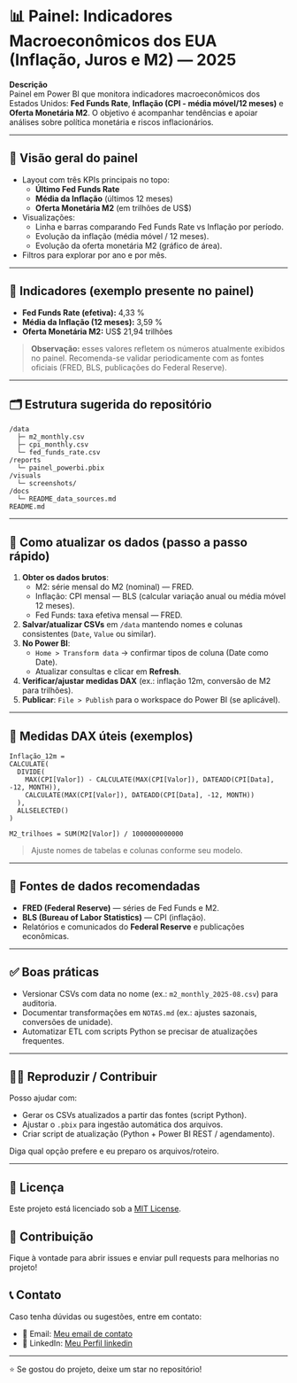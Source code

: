 # 📊 Painel: Indicadores Macroeconômicos dos EUA (Inflação, Juros e M2) — 2025

**Descrição**  
Painel em Power BI que monitora indicadores macroeconômicos dos Estados Unidos: **Fed Funds Rate**, **Inflação (CPI - média móvel/12 meses)** e **Oferta Monetária M2**. O objetivo é acompanhar tendências e apoiar análises sobre política monetária e riscos inflacionários.

---

## 🔎 Visão geral do painel
- Layout com três KPIs principais no topo:
  - **Último Fed Funds Rate**
  - **Média da Inflação** (últimos 12 meses)
  - **Oferta Monetária M2** (em trilhões de US$)
- Visualizações:
  - Linha e barras comparando Fed Funds Rate vs Inflação por período.
  - Evolução da inflação (média móvel / 12 meses).
  - Evolução da oferta monetária M2 (gráfico de área).
- Filtros para explorar por ano e por mês.

---

## 📌 Indicadores (exemplo presente no painel)
- **Fed Funds Rate (efetiva):** 4,33 %  
- **Média da Inflação (12 meses):** 3,59 %  
- **Oferta Monetária M2:** US$ 21,94 trilhões

> **Observação:** esses valores refletem os números atualmente exibidos no painel. Recomenda-se validar periodicamente com as fontes oficiais (FRED, BLS, publicações do Federal Reserve).

---

## 🗂 Estrutura sugerida do repositório
```
/data
  ├─ m2_monthly.csv
  ├─ cpi_monthly.csv
  └─ fed_funds_rate.csv
/reports
  └─ painel_powerbi.pbix
/visuals
  └─ screenshots/
/docs
  └─ README_data_sources.md
README.md
```

---

## 🔁 Como atualizar os dados (passo a passo rápido)
1. **Obter os dados brutos**:
   - M2: série mensal do M2 (nominal) — FRED.
   - Inflação: CPI mensal — BLS (calcular variação anual ou média móvel 12 meses).
   - Fed Funds: taxa efetiva mensal — FRED.
2. **Salvar/atualizar CSVs** em `/data` mantendo nomes e colunas consistentes (`Date`, `Value` ou similar).
3. **No Power BI**:
   - `Home > Transform data` → confirmar tipos de coluna (Date como Date).
   - Atualizar consultas e clicar em **Refresh**.
4. **Verificar/ajustar medidas DAX** (ex.: inflação 12m, conversão de M2 para trilhões).
5. **Publicar**: `File > Publish` para o workspace do Power BI (se aplicável).

---

## 🧮 Medidas DAX úteis (exemplos)
```DAX
Inflação_12m = 
CALCULATE(
  DIVIDE(
    MAX(CPI[Valor]) - CALCULATE(MAX(CPI[Valor]), DATEADD(CPI[Data], -12, MONTH)),
    CALCULATE(MAX(CPI[Valor]), DATEADD(CPI[Data], -12, MONTH))
  ),
  ALLSELECTED()
)

M2_trilhoes = SUM(M2[Valor]) / 1000000000000
```
> Ajuste nomes de tabelas e colunas conforme seu modelo.

---

## 🧾 Fontes de dados recomendadas
- **FRED (Federal Reserve)** — séries de Fed Funds e M2.  
- **BLS (Bureau of Labor Statistics)** — CPI (inflação).  
- Relatórios e comunicados do **Federal Reserve** e publicações econômicas.

---

## ✅ Boas práticas
- Versionar CSVs com data no nome (ex.: `m2_monthly_2025-08.csv`) para auditoria.  
- Documentar transformações em `NOTAS.md` (ex.: ajustes sazonais, conversões de unidade).  
- Automatizar ETL com scripts Python se precisar de atualizações frequentes.

---

## 🧑‍💻 Reproduzir / Contribuir
Posso ajudar com:
- Gerar os CSVs atualizados a partir das fontes (script Python).  
- Ajustar o `.pbix` para ingestão automática dos arquivos.  
- Criar script de atualização (Python + Power BI REST / agendamento).

Diga qual opção prefere e eu preparo os arquivos/roteiro.

---
<h2>📄 Licença</h2>
<p>Este projeto está licenciado sob a <a href="LICENSE">MIT License</a>.</p>
    
<h2>🤝 Contribuição</h2>

<p>Fique à vontade para abrir issues e enviar pull requests para melhorias no projeto!</p>
    
<h2>📞 Contato</h2>
<p>Caso tenha dúvidas ou sugestões, entre em contato:</p>
<ul>
    <li>📧 Email: <a href="mailto:santossilvahenrygabriel58@gmail.com">Meu email de contato</a></li>
    <li>🔗 LinkedIn: <a href="www.linkedin.com/in/henry-gabriel-santos-silva-6ba776209">Meu Perfil linkedin</a></li>
</ul>
    
<hr>
    
<p>⭐ Se gostou do projeto, deixe um star no repositório!</p>
